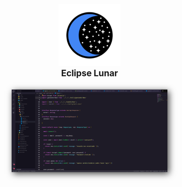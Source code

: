<h1 align="center">
  <br>
  <img src="logo.png" alt="Markdownify" width="200">
  <br>
  Eclipse Lunar
  <br>
</h1>
<br>
  <div align="center">
  <img alt="ts-preview" src="exemple.png" width="700" style="box-shadow: 5px 5px 20px 0px rgba(0,0,0,0.75);"/>
  </div>

